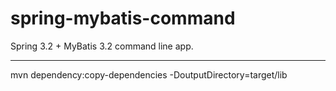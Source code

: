 spring-mybatis-command
======================

Spring 3.2 + MyBatis 3.2 command line app.


------------
mvn dependency:copy-dependencies -DoutputDirectory=target/lib

